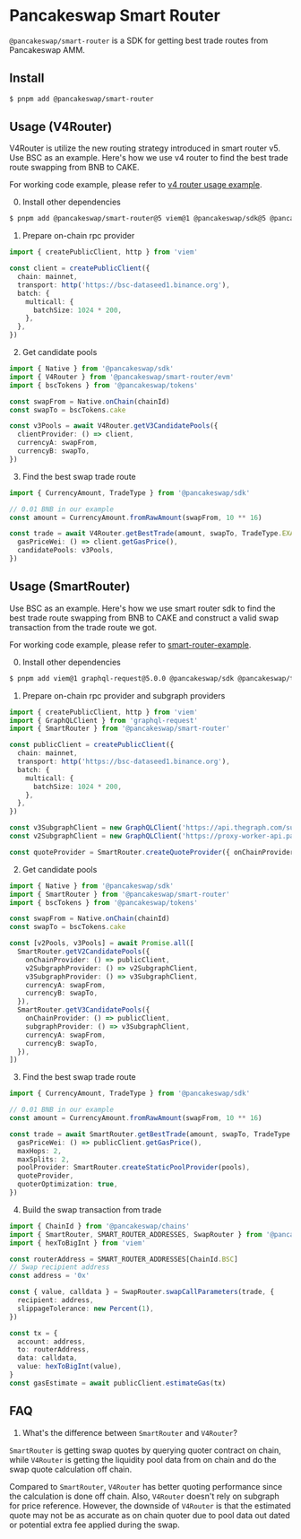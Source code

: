 # Pancakeswap Smart Router

`@pancakeswap/smart-router` is a SDK for getting best trade routes from Pancakeswap AMM.

## Install

```bash
$ pnpm add @pancakeswap/smart-router

```

## Usage (V4Router)

V4Router is utilize the new routing strategy introduced in smart router v5. Use BSC as an example. Here's how we use v4 router to find the best trade route swapping from BNB to CAKE.

For working code example, please refer to [v4 router usage example](https://github.com/pancakeswap/smart-router-example).

0. Install other dependencies

```bash
$ pnpm add @pancakeswap/smart-router@5 viem@1 @pancakeswap/sdk@5 @pancakeswap/tokens
```

1. Prepare on-chain rpc provider

```typescript
import { createPublicClient, http } from 'viem'

const client = createPublicClient({
  chain: mainnet,
  transport: http('https://bsc-dataseed1.binance.org'),
  batch: {
    multicall: {
      batchSize: 1024 * 200,
    },
  },
})
```

2. Get candidate pools

```typescript
import { Native } from '@pancakeswap/sdk'
import { V4Router } from '@pancakeswap/smart-router/evm'
import { bscTokens } from '@pancakeswap/tokens'

const swapFrom = Native.onChain(chainId)
const swapTo = bscTokens.cake

const v3Pools = await V4Router.getV3CandidatePools({
  clientProvider: () => client,
  currencyA: swapFrom,
  currencyB: swapTo,
})
```

3. Find the best swap trade route

```typescript
import { CurrencyAmount, TradeType } from '@pancakeswap/sdk'

// 0.01 BNB in our example
const amount = CurrencyAmount.fromRawAmount(swapFrom, 10 ** 16)

const trade = await V4Router.getBestTrade(amount, swapTo, TradeType.EXACT_INPUT, {
  gasPriceWei: () => client.getGasPrice(),
  candidatePools: v3Pools,
})
```

## Usage (SmartRouter)

Use BSC as an example. Here's how we use smart router sdk to find the best trade route swapping from BNB to CAKE and construct a valid swap transaction from the trade route we got.

For working code example, please refer to [smart-router-example](https://github.com/pancakeswap/smart-router-example).

0. Install other dependencies

```bash
$ pnpm add viem@1 graphql-request@5.0.0 @pancakeswap/sdk @pancakeswap/tokens
```

1. Prepare on-chain rpc provider and subgraph providers

```typescript
import { createPublicClient, http } from 'viem'
import { GraphQLClient } from 'graphql-request'
import { SmartRouter } from '@pancakeswap/smart-router'

const publicClient = createPublicClient({
  chain: mainnet,
  transport: http('https://bsc-dataseed1.binance.org'),
  batch: {
    multicall: {
      batchSize: 1024 * 200,
    },
  },
})

const v3SubgraphClient = new GraphQLClient('https://api.thegraph.com/subgraphs/name/pancakeswap/exchange-v3-bsc')
const v2SubgraphClient = new GraphQLClient('https://proxy-worker-api.pancakeswap.com/bsc-exchange')

const quoteProvider = SmartRouter.createQuoteProvider({ onChainProvider: () => publicClient })
```

2. Get candidate pools

```typescript
import { Native } from '@pancakeswap/sdk'
import { SmartRouter } from '@pancakeswap/smart-router'
import { bscTokens } from '@pancakeswap/tokens'

const swapFrom = Native.onChain(chainId)
const swapTo = bscTokens.cake

const [v2Pools, v3Pools] = await Promise.all([
  SmartRouter.getV2CandidatePools({
    onChainProvider: () => publicClient,
    v2SubgraphProvider: () => v2SubgraphClient,
    v3SubgraphProvider: () => v3SubgraphClient,
    currencyA: swapFrom,
    currencyB: swapTo,
  }),
  SmartRouter.getV3CandidatePools({
    onChainProvider: () => publicClient,
    subgraphProvider: () => v3SubgraphClient,
    currencyA: swapFrom,
    currencyB: swapTo,
  }),
])
```

3. Find the best swap trade route

```typescript
import { CurrencyAmount, TradeType } from '@pancakeswap/sdk'

// 0.01 BNB in our example
const amount = CurrencyAmount.fromRawAmount(swapFrom, 10 ** 16)

const trade = await SmartRouter.getBestTrade(amount, swapTo, TradeType.EXACT_INPUT, {
  gasPriceWei: () => publicClient.getGasPrice(),
  maxHops: 2,
  maxSplits: 2,
  poolProvider: SmartRouter.createStaticPoolProvider(pools),
  quoteProvider,
  quoterOptimization: true,
})
```

4. Build the swap transaction from trade

```typescript
import { ChainId } from '@pancakeswap/chains'
import { SmartRouter, SMART_ROUTER_ADDRESSES, SwapRouter } from '@pancakeswap/smart-router'
import { hexToBigInt } from 'viem'

const routerAddress = SMART_ROUTER_ADDRESSES[ChainId.BSC]
// Swap recipient address
const address = '0x'

const { value, calldata } = SwapRouter.swapCallParameters(trade, {
  recipient: address,
  slippageTolerance: new Percent(1),
})

const tx = {
  account: address,
  to: routerAddress,
  data: calldata,
  value: hexToBigInt(value),
}
const gasEstimate = await publicClient.estimateGas(tx)
```

## FAQ

1. What's the difference between `SmartRouter` and `V4Router`?

`SmartRouter` is getting swap quotes by querying quoter contract on chain, while `V4Router` is getting the liquidity pool data from on chain and do the swap quote calculation off chain.

Compared to `SmartRouter`, `V4Router` has better quoting performance since the calculation is done off chain. Also, `V4Router` doesn't rely on subgraph for price reference. However, the downside of `V4Router` is that the estimated quote may not be as accurate as on chain quoter due to pool data out dated or potential extra fee applied during the swap.
